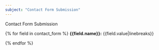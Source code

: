 ```yaml
---
subject: "Contact Form Submission"
---
```

Contact Form Submission

{% for field in contact_form %}
**{{field.name}}:** {{field.value|linebreaks}}

{% endfor %}
